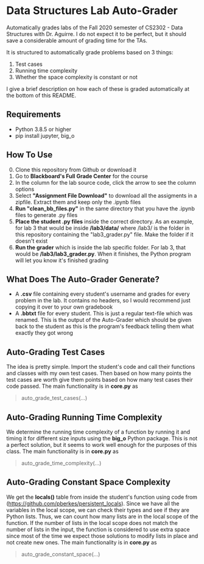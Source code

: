 # **Data Structures Lab Auto-Grader**
Automatically grades labs of the Fall 2020 semester of CS2302 - Data Structures with Dr. Aguirre. I do not expect it to be perfect, but it should save a considerable amount of grading time for the TAs.

It is structured to automatically grade problems based on 3 things:
1. Test cases
2. Running time complexity
3. Whether the space complexity is constant or not

I give a brief description on how each of these is graded automatically at the bottom of this README.

## Requirements
* Python 3.8.5 or higher
* pip install jupyter, big_o

## How To Use
0. Clone this repository from Github or download it
1. Go to **Blackboard's Full Grade Center** for the course
2. In the column for the lab source code, click the arrow to see the column options
3. Select **"Assignment File Download"** to download all the assigments in a zipfile. Extract them and keep only the .ipynb files
4. **Run "clean_bb_files.py"** in the same directory that you have the .ipynb files to generate .py files
5. **Place the student .py files** inside the correct directory. As an example, for lab 3 that would be inside **/lab3/data/** where /lab3/ is the folder in this repository containing the "lab3_grader.py" file. Make the folder if it doesn't exist
6. **Run the grader** which is inside the lab specific folder. For lab 3, that would be **/lab3/lab3_grader.py**. When it finishes, the Python program will let you know it's finished grading

## What Does The Auto-Grader Generate?
* A **.csv** file containing every student's username and grades for every problem in the lab. It contains no headers, so I would recommend just copying it over to your own gradebook
* A **.bbtxt** file for every student. This is just a regular text-file which was renamed. This is the output of the Auto-Grader which should be given back to the student as this is the program's feedback telling them what exactly they got wrong

## Auto-Grading Test Cases
The idea is pretty simple. Import the student's code and call their functions and classes with my own test cases. Then based on how many points the test cases are worth give them points based on how many test cases their code passed. The main functionality is in **core.py** as
> auto_grade_test_cases(...)

## Auto-Grading Running Time Complexity
We determine the running time complexity of a function by running it and timing it for different size inputs using the **big_o** Python package. This is not a perfect solution, but it seems to work well enough for the purposes of this class. The main functionality is in **core.py** as
> auto_grade_time_complexity(...)

## Auto-Grading Constant Space Complexity
We get the **locals()** table from inside the student's function using code from (https://github.com/pberkes/persistent_locals). Since we have all the variables in the local scope, we can check their types and see if they are Python lists. Thus, we can count how many lists are in the local scope of the function. If the number of lists in the local scope does not match the number of lists in the input, the function is considered to use extra space since most of the time we expect those solutions to modify lists in place and not create new ones. The main functionality is in **core.py** as
> auto_grade_constant_space(...)